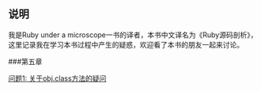 ## 说明

我是Ruby under a microscope一书的译者，本书中文译名为《Ruby源码剖析》，这里记录我在学习本书过程中产生的疑惑，欢迎看了本书的朋友一起来讨论。

###第五章

[问题1: 关于obj.class方法的疑问](c5/about_obj_class.md)
